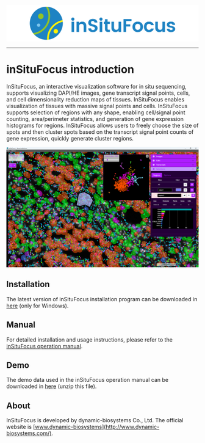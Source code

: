 ![logo](https://github.com/DynamicBiosystems/inSituFocus/blob/main/logo.png)

---

# inSituFocus introduction
InSituFocus, an interactive visualization software for in situ sequencing, supports visualizing DAPI/HE images, gene transcript signal points, cells, and cell dimensionality reduction maps of tissues. InSituFocus enables visualization of tissues with massive signal points and cells. InSituFocus supports selection of regions with any shape, enabling cell/signal point counting, area/perimeter statistics, and generation of gene expression histograms for regions. InSituFocus allows users to freely choose the size of spots and then cluster spots based on the transcript signal point counts of gene expression, quickly generate cluster regions.

![inSituFocus](https://github.com/DynamicBiosystems/inSituFocus/blob/main/inSituFocus.png)

## Installation
The latest version of inSituFocus installation program can be downloaded in [here](https://github.com/DynamicBiosystems/inSituFocus/releases/tag/v1.0.0) (only for Windows).

## Manual
For detailed installation and usage instructions, please refer to the [inSituFocus operation manual](https://github.com/DynamicBiosystems/inSituFocus/blob/main/inSituFocus-v1.0.0_operation_manual.pdf).

## Demo
The demo data used in the inSituFocus operation manual can be downloaded in [here](https://github.com/DynamicBiosystems/inSituFocus/blob/main/insitufocus_demo_data.zip) (unzip this file).

## About
InSituFocus is developed by dynamic-biosystems Co., Ltd. The official website is [www.dynamic-biosystems](http://www.dynamic-biosystems.com/).
